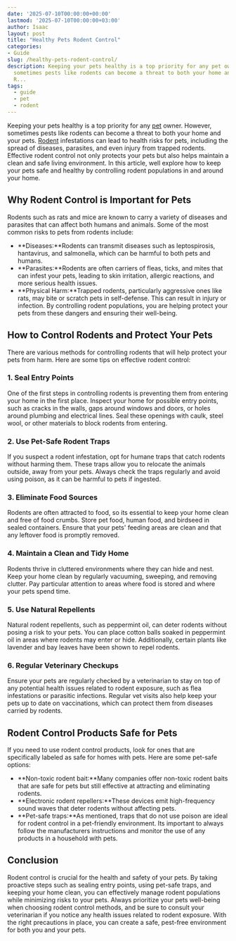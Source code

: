 ```yaml
---
date: '2025-07-10T00:00:00+00:00'
lastmod: '2025-07-10T00:00:00+03:00'
author: Isaac
layout: post
title: "Healthy Pets Rodent Control"
categories:
- Guide
slug: /healthy-pets-rodent-control/
description: Keeping your pets healthy is a top priority for any pet owner. However,
  sometimes pests like rodents can become a threat to both your home and your pets.
  R...
tags: 
  - guide
  - pet
  - rodent
---
```

Keeping your pets healthy is a top priority for any [pet](/posts/pet-lizards-that-look-like-dragons/) owner. However, sometimes pests like rodents can become a threat to both your home and your pets. [Rodent](/posts/rodent-control-in-puyallup/) infestations can lead to health risks for pets, including the spread of diseases, parasites, and even injury from trapped rodents. Effective rodent control not only protects your pets but also helps maintain a clean and safe living environment. In this article, well explore how to keep your pets safe and healthy by controlling rodent populations in and around your home.
## Why Rodent Control is Important for Pets
Rodents such as rats and mice are known to carry a variety of diseases and parasites that can affect both humans and animals. Some of the most common risks to pets from rodents include:
- **Diseases:**Rodents can transmit diseases such as leptospirosis, hantavirus, and salmonella, which can be harmful to both pets and humans.
- **Parasites:**Rodents are often carriers of fleas, ticks, and mites that can infest your pets, leading to skin irritation, allergic reactions, and more serious health issues.
- **Physical Harm:**Trapped rodents, particularly aggressive ones like rats, may bite or scratch pets in self-defense. This can result in injury or infection.
By controlling rodent populations, you are helping protect your pets from these dangers and ensuring their well-being.
## How to Control Rodents and Protect Your Pets
There are various methods for controlling rodents that will help protect your pets from harm. Here are some tips on effective rodent control:
### 1. Seal Entry Points
One of the first steps in controlling rodents is preventing them from entering your home in the first place. Inspect your home for possible entry points, such as cracks in the walls, gaps around windows and doors, or holes around plumbing and electrical lines. Seal these openings with caulk, steel wool, or other materials to block rodents from entering.
### 2. Use Pet-Safe Rodent Traps
If you suspect a rodent infestation, opt for humane traps that catch rodents without harming them. These traps allow you to relocate the animals outside, away from your pets. Always check the traps regularly and avoid using poison, as it can be harmful to pets if ingested.
### 3. Eliminate Food Sources
Rodents are often attracted to food, so its essential to keep your home clean and free of food crumbs. Store pet food, human food, and birdseed in sealed containers. Ensure that your pets' feeding areas are clean and that any leftover food is promptly removed.
### 4. Maintain a Clean and Tidy Home
Rodents thrive in cluttered environments where they can hide and nest. Keep your home clean by regularly vacuuming, sweeping, and removing clutter. Pay particular attention to areas where food is stored and where your pets spend time.
### 5. Use Natural Repellents
Natural rodent repellents, such as peppermint oil, can deter rodents without posing a risk to your pets. You can place cotton balls soaked in peppermint oil in areas where rodents may enter or hide. Additionally, certain plants like lavender and bay leaves have been shown to repel rodents.
### 6. Regular Veterinary Checkups
Ensure your pets are regularly checked by a veterinarian to stay on top of any potential health issues related to rodent exposure, such as flea infestations or parasitic infections. Regular vet visits also help keep your pets up to date on vaccinations, which can protect them from diseases carried by rodents.
## Rodent Control Products Safe for Pets
If you need to use rodent control products, look for ones that are specifically labeled as safe for homes with pets. Here are some pet-safe options:
- **Non-toxic rodent bait:**Many companies offer non-toxic rodent baits that are safe for pets but still effective at attracting and eliminating rodents.
- **Electronic rodent repellers:**These devices emit high-frequency sound waves that deter rodents without affecting pets.
- **Pet-safe traps:**As mentioned, traps that do not use poison are ideal for rodent control in a pet-friendly environment.
Its important to always follow the manufacturers instructions and monitor the use of any products in a household with pets.
## Conclusion
Rodent control is crucial for the health and safety of your pets. By taking proactive steps such as sealing entry points, using pet-safe traps, and keeping your home clean, you can effectively manage rodent populations while minimizing risks to your pets. Always prioritize your pets well-being when choosing rodent control methods, and be sure to consult your veterinarian if you notice any health issues related to rodent exposure. With the right precautions in place, you can create a safe, pest-free environment for both you and your pets.
